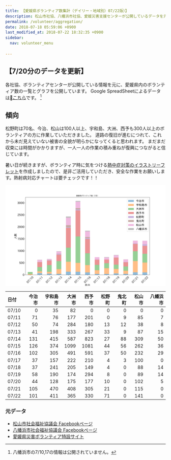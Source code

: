 ```yaml
---
title: 【愛媛県ボランティア数集計（デイリー・地域別）07/22版）】
description: 松山市社協、八幡浜市社協、愛媛災害支援センターが公開しているデータを元に、ボランティア数のグラフを作成・公開しています。
permalink: /volunteer/aggregation/
date: 2018-07-18 05:59:06 +0900
last_modified_at: 2018-07-22 18:32:35 +0900
sidebar:
  nav: volunteer_menu

---
```

## 【7/20分のデータを更新】

各社協、ボランティアセンターが公開している情報を元に、愛媛県内のボランティア数の一覧とグラフを公開しています。
Google SpreadSheetによるデータは[こちら](https://docs.google.com/spreadsheets/d/1h-GFHoNa55P96wu_HNbPk899eN4HZcnu1T9q4eag8Uc/edit#gid=0)です。 [^1]

## 傾向

松野町は70名、今治、松山は100人以上、宇和島、大洲、西予も300人以上のボランティアの方に作業していただきました。
道路の復旧が進むにつれて、これから未だ見えていない被害の全貌が明らかになってくると思われます。
まだまだ収束には時間がかかりますが、一人一人の作業の積み重ねが復興につながると信じています。

暑い日が続きますが、ボランティア時に気をつける[熱中症対策のイラストリーフレット](https://cheerup-ehime.github.io/volunteer/heatstroke-illustrated/)を作成しましたので、是非ご活用していただき、安全な作業をお願いします。熱射病対応チャートは要チェックです！！

![愛媛県内ボランティア数（日次）](/assets/images/volunteer_count.png)

[^1]: 八幡浜市の7/10,17の情報は公開されていません。


| 日付   |   今治市 |   宇和島市 |   大洲市 |   西予市 |   松野町 |   鬼北町 |   松山市 |   八幡浜市 |
|:-------|---------:|-----------:|---------:|---------:|---------:|---------:|---------:|-----------:|
| 07/10  |        0 |         35 |       82 |        0 |        0 |        0 |        0 |          0 |
| 07/11  |       71 |         76 |      177 |      201 |        0 |        9 |       85 |          7 |
| 07/12  |       50 |         74 |      284 |      180 |       13 |       12 |       38 |          8 |
| 07/13  |       41 |        198 |      333 |      267 |       33 |        9 |       87 |         15 |
| 07/14  |      131 |        415 |      587 |      823 |       27 |       88 |      309 |         50 |
| 07/15  |      126 |        374 |     1099 |     1081 |       44 |       56 |      262 |         36 |
| 07/16  |      102 |        305 |      491 |      591 |       37 |       50 |      232 |         29 |
| 07/17  |       37 |        157 |      222 |      210 |        4 |        3 |      100 |          0 |
| 07/18  |       37 |        241 |      205 |      149 |        4 |        0 |       88 |         14 |
| 07/19  |       58 |        190 |      174 |      294 |        8 |        0 |       89 |         14 |
| 07/20  |       44 |        128 |      175 |      177 |       10 |        0 |      102 |          5 |
| 07/21  |      105 |        470 |      408 |      305 |       21 |        0 |      115 |          0 |
| 07/22  |      101 |        411 |      365 |      330 |       71 |        0 |      141 |          0 |

### 元データ

- [松山市社会福祉協議会 Facebookページ](https://www.facebook.com/matsuyama.wel/)
- [八幡浜市社会福祉協議会 Facebookページ](https://www.facebook.com/ywthm.syakyo/)
- [愛媛県災害ボランティア特設サイト](https://ehimesvc.jp/)
